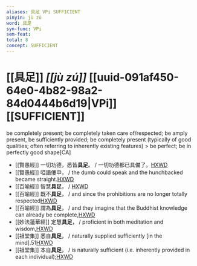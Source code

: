 ```yaml
---
aliases: 具足 VPi SUFFICIENT
pinyin: jù zú
word: 具足
syn-func: VPi
sem-feat: 
total: 8
concept: SUFFICIENT 
---
```

# [[具足]] *[[jù zú]]*  [[uuid-091af450-64e0-4b82-98a2-84d0444b6d19|VPi]] [[SUFFICIENT]]
be completely present; be completely taken care of/respected; be amply present, be sufficiently provided; be completely present (typically of good qualities; often referring to inherently existing features) > be perfect; be in perfectly good shape[CA]
 - [[賢愚經]] 一切功德，悉皆**具足**。 / 一切功德都已具備了。[HXWD](https://hxwd.org/textview.html?location=KR6b0059_T_005-0384c.65)
 - [[賢愚經]] 啞語僂申， / the dumb could speak and the hunchbacked became straight.[HXWD](https://hxwd.org/textview.html?location=KR6b0059_T_010-0421b.14)
 - [[百喻經]] 智慧**具足**， / [HXWD](https://hxwd.org/textview.html?location=KR6b0066_T_001-0544a.5)
 - [[百喻經]] 既不**具足**， / and since the prohibitions are no longer totally respected[HXWD](https://hxwd.org/textview.html?location=KR6b0066_T_002-0548c.24)
 - [[百喻經]] 謂為**具足**， / and they imagine that the Buddhist knowledge can already be complete,[HXWD](https://hxwd.org/textview.html?location=KR6b0066_T_004-0555a.36)
 - [[妙法蓮華經]] 定慧**具足**， / proficient in both meditation and wisdom,[HXWD](https://hxwd.org/textview.html?location=KR6d0001_T_001-0003a.68)
 - [[祖堂集]] 悉自**具足**， / naturally supplied sufficiently [in the mind].51[HXWD](https://hxwd.org/textview.html?location=KR6q0002_Yan_003-1102a.45)
 - [[祖堂集]] 本自**具足**， / is naturally sufficient (i.e. inherently provided in each individual);[HXWD](https://hxwd.org/textview.html?location=KR6q0002_Yan_003-1132a.50)